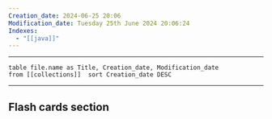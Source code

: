 ```yaml
---
Creation_date: 2024-06-25 20:06
Modification_date: Tuesday 25th June 2024 20:06:24
Indexes:
  - "[[java]]"
---
```


----

```dataview
table file.name as Title, Creation_date, Modification_date
from [[collections]]  sort Creation_date DESC
```


















---
## Flash cards section
